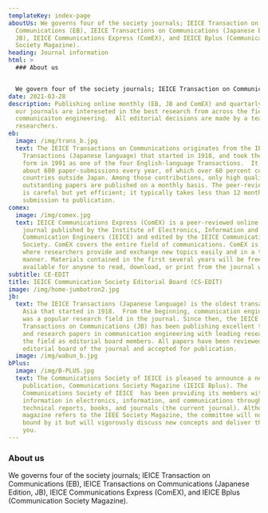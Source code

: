 ```yaml
---
templateKey: index-page
aboutUs: We governs four of the society journals; IEICE Transaction on
  Communications (EB), IEICE Transactions on Communications (Japanese Edition,
  JB), IEICE Communications Express (ComEX), and IEICE Bplus (Communication
  Society Magazine).
heading: Journal information
html: >
  ### About us


  We govern four of the society journals; IEICE Transaction on Communications (EB), IEICE Transactions on Communications (Japanese Edition, JB), IEICE Communications Express (ComEX), and IEICE Bplus (Communication Society Magazine).
date: 2021-03-28
description: Publishing online monthly (EB, JB and ComEX) and quartarly (Bplus),
  our journals are intereseted in the best research from across the field of
  communicaiton engineering.  All editorial decisions are made by a team of top
  researchers.
eb:
  image: /img/trans_b.jpg
  text: The IEICE Transactions on Communications originates from the IEICE
    Transactions (Japanese language) that started in 1918, and took the current
    form in 1991 as one of the four English-language Transactions.  It receives
    about 600 paper-submissions every year, of which over 60 percent come from
    countries outside Japan. Among those contributions, only high quality and
    outstanding papers are published on a monthly basis. The peer-review process
    is careful but yet efficient; it typically takes less than 12 months from
    submission to publication.
comex:
  image: /img/comex.jpg
  text: IEICE Communications Express (ComEX) is a peer-reviewed online letter
    journal published by the Institute of Electronics, Information and
    Communication Engineers (IEICE) and edited by the IEICE Communications
    Society. ComEX covers the entire field of communications. ComEX is a medium
    where researchers provide and exchange new topics easily and in a timely
    manner. Materials contained in the first several years will be freely
    available for anyone to read, download, or print from the journal web site.
subtitle: CE-EDIT
title: IEICE Communication Society Editorial Board (CS-EDIT)
image: /img/home-jumbotron2.jpg
jb:
  text: The IEICE Transactions (Japanese language) is the oldest transaction in
    Asia that started in 1918.  From the beginning, communication engineering
    was a popular research field in the journal. Since then, the IEICE
    Transactions on Communications (JB) has been publishing excellent technical
    and research papers in communication engineering with leading researchers in
    the field as editorial board members. All papers have been reviewed by the
    editorial board of the journal and accepted for publication.
  image: /img/wabun_b.jpg
bPlus:
  image: /img/B-PLUS.jpg
  text: The Communications Society of IEICE is pleased to announce a new
    publication, Communications Society Magazine (IEICE Bplus). The
    Communications Society of IEICE  has been providing its members with
    information in electronics, information, and communications through papers,
    technical reports, books, and journals (the current journal). Although the
    magazine refers to the IEEE Society Magazine, the committee will not be
    bound by it but will vigorously discuss new concepts and deliver them to
    you.
---
```


### About us

We governs four of the society journals; IEICE Transaction on Communications (EB), IEICE Transactions on Communications (Japanese Edition, JB), IEICE Communications Express (ComEX), and IEICE Bplus (Communication Society Magazine).
